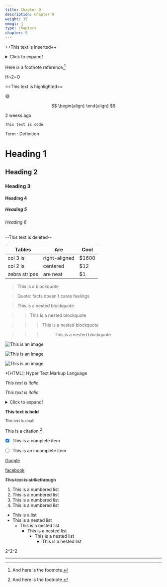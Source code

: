 ```yaml
---
title: Chapter 9
description: Chapter 9
weight: 35
emogi: 🤥
type: chapters
chapter: 9
---
```



++This text is inserted++


<details>
<summary>Click to expand!</summary>
</details>


Here is a footnote reference,[^1]
[^1]: And here is the footnote.


H~2~O


==This text is highlighted==


:smile:


$$
\begin{align}
\end{align}
$$


<time datetime="2013-04-06T12:32+00:00">2 weeks ago</time>


`This text is code`


Term
: Definition


# Heading 1 
## Heading 2 
### Heading 3 
#### Heading 4 
##### Heading 5 
###### Heading 6 


--This text is deleted--


| Tables | Are | Cool |
| --- | --- | --- |
| col 3 is | right-aligned | $1600 |
| col 2 is | centered | $12 |
| zebra stripes | are neat | $1 |


> This is a blockquote

> Quote: facts doesn`t cares feelings 

> This is a nested blockquote

>> This is a nested blockquote

>>> This is a nested blockquote

>>>> This is a nested blockquote


![This is an image](https://www.google.com/images/branding/googlelogo/1x/googlelogo_color_272x92dp.png)

![This is an image](https://images.pexels.com/photos/14980905/pexels-photo-14980905.jpeg "This is a title")

![This is an image](https://images.pexels.com/photos/1612351/pexels-photo-1612351.jpeg)


*[HTML]: Hyper Text Markup Language


*This text is italic*

_This text is italic_


<details>
<summary>Click to expand!</summary>
</details>


**This text is bold**


<sub>This text is small</sub>


This is a citation.[^1]
[^1]: This is a citation.


- [x] This is a complete item
- [ ] This is an incomplete item


[Google](https://www.google.com)

[facebook](https://www.facebook.com "This is a title")


~~This text is strikethrough~~


1. This is a numbered list
2. This is a numbered list
3. This is a numbered list
4. This is a numbered list
- This is a list
- This is a nested list
	- This is a nested list
		- This is a nested list
			- This is a nested list
				- This is a nested list


2^2^2


---
